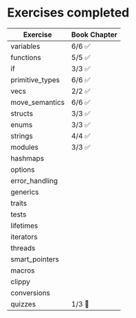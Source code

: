 # Exercises completed

| Exercise        | Book Chapter           |
| --------------- | ---------------------- |
| variables       | 6/6 :white_check_mark: |
| functions       | 5/5 :white_check_mark: |
| if              | 3/3 :white_check_mark: |
| primitive_types | 6/6 :white_check_mark: |
| vecs            | 2/2 :white_check_mark: |
| move_semantics  | 6/6 :white_check_mark: |
| structs         | 3/3 :white_check_mark: |
| enums           | 3/3 :white_check_mark: |
| strings         | 4/4 :white_check_mark: |
| modules         | 3/3 :white_check_mark: |
| hashmaps        |                        |
| options         |                        |
| error_handling  |                        |
| generics        |                        |
| traits          |                        |
| tests           |                        |
| lifetimes       |                        |
| iterators       |                        |
| threads         |                        |
| smart_pointers  |                        |
| macros          |                        |
| clippy          |                        |
| conversions     |                        |
| quizzes         | 1/3 :turtle:           |
